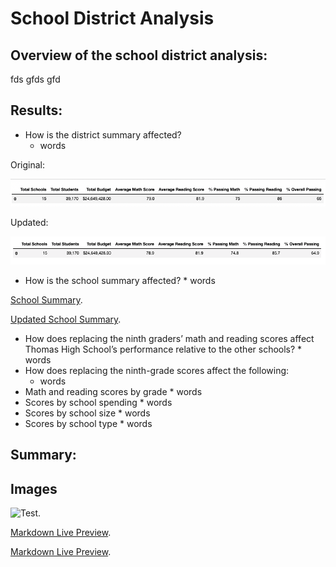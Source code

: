 # School District Analysis



## Overview of the school district analysis:
fds gfds gfd




## Results:

* How is the district summary affected?
    * words 




Original:

![District Summary](https://github.com/ClayMack/School_District_Analysis/blob/main/Resources/Screenshots/District%20Summary.png "This is a screenshot image.")

Updated:

![Updated District Summary](https://github.com/ClayMack/School_District_Analysis/blob/main/Resources/Screenshots/Updated%20District%20Summary.png "This is a screenshot image.")
    
    
*    How is the school summary affected?
    * words
    
    
[School Summary](https://github.com/ClayMack/School_District_Analysis/blob/main/Resources/Screenshots/School%20Summary.png).

[Updated School Summary](https://github.com/ClayMack/School_District_Analysis/blob/main/Resources/Screenshots/Updated%20School%20Summary.png).

*    How does replacing the ninth graders’ math and reading scores affect Thomas High School’s performance relative to the other schools?
    * words
*   How does replacing the ninth-grade scores affect the following:
    * words
*    Math and reading scores by grade
    * words
*    Scores by school spending
    * words
*    Scores by school size
    * words
*    Scores by school type
    * words




## Summary:




## Images

![Test.](/image/sample.png 
"This is a sample image.Test")







[Markdown Live Preview](https://github.com/ClayMack/School_District_Analysis/blob/main/Resources/Screenshots/School%20Summary.png).

[Markdown Live Preview](https://github.com/ClayMack/School_District_Analysis/blob/main/Resources/Screenshots/Updated%20School%20Summary.png).
